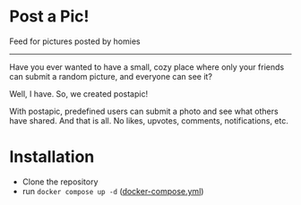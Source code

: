 # Post a Pic!
Feed for pictures posted by homies
***
Have you ever wanted to have a small, cozy place where only your friends can submit a random picture, and everyone can see it? 

Well, I have. So, we created postapic!

With postapic, predefined users can submit a photo and see what others have shared. And that is all. No likes, upvotes, comments, notifications, etc.

# Installation
- Clone the repository
- run `docker compose up -d` ([docker-compose.yml](https://github.com/alvanrahimli/postapic/blob/master/docker-compose.yml))

